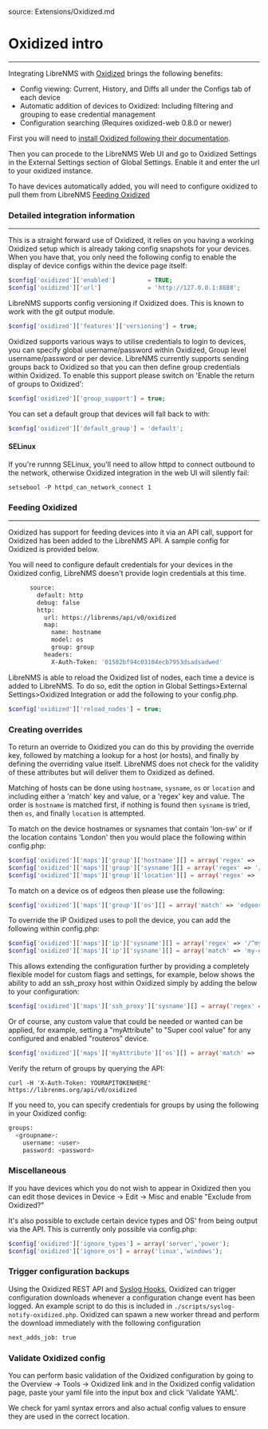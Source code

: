 source: Extensions/Oxidized.md

# Oxidized intro
---
Integrating LibreNMS with [Oxidized](https://github.com/ytti/oxidized-web) brings the following benefits:

  - Config viewing: Current, History, and Diffs all under the Configs tab of each device
  - Automatic addition of devices to Oxidized: Including filtering and grouping to ease credential management
  - Configuration searching (Requires oxidized-web 0.8.0 or newer)

First you will need to [install Oxidized following their documentation](https://github.com/ytti/oxidized#installation).

Then you can procede to the LibreNMS Web UI and go to Oxidized Settings in the External Settings section of Global Settings. Enable it and enter the url to your oxidized instance.

To have devices automatically added, you will need to configure oxidized to pull them from LibreNMS [Feeding Oxidized](#feeding-oxidized)

### Detailed integration information
---

This is a straight forward use of Oxidized, it relies on you having a working Oxidized setup which is already taking config snapshots for your devices.
When you have that, you only need the following config to enable the display of device configs within the device page itself:

```php
$config['oxidized']['enabled']         = TRUE;
$config['oxidized']['url']             = 'http://127.0.0.1:8888';
```

LibreNMS supports config versioning if Oxidized does.  This is known to work with the git output module.
```php
$config['oxidized']['features']['versioning'] = true;
```

Oxidized supports various ways to utilise credentials to login to devices, you can specify global username/password within Oxidized, Group level username/password or per device.
LibreNMS currently supports sending groups back to Oxidized so that you can then define group credentials within Oxidized. To enable this support please switch on 'Enable the return of groups to Oxidized':

```php
$config['oxidized']['group_support'] = true;
```

You can set a default group that devices will fall back to with:

```php
$config['oxidized']['default_group'] = 'default';
```

#### SELinux
If you're runnng SELinux, you'll need to allow httpd to connect outbound to the network, otherwise Oxidized integration in the web UI will silently fail:

```
setsebool -P httpd_can_network_connect 1
```

### Feeding Oxidized
----

Oxidized has support for feeding devices into it via an API call, support for Oxidized has been added to the LibreNMS API. A sample config for Oxidized is provided below.

You will need to configure default credentials for your devices in the Oxidized config, LibreNMS doesn't provide login credentials at this time.

```bash
      source:
        default: http
        debug: false
        http:
          url: https://librenms/api/v0/oxidized
          map:
            name: hostname
            model: os
            group: group
          headers:
            X-Auth-Token: '01582bf94c03104ecb7953dsadsadwed'
```

LibreNMS is able to reload the Oxidized list of nodes, each time a device is added to LibreNMS.
To do so, edit the option in Global Settings>External Settings>Oxidized Integration or add the following to your config.php.

```php
$config['oxidized']['reload_nodes'] = true;

```
### Creating overrides

To return an override to Oxidized you can do this by providing the override key, followed by matching a lookup for a host (or hosts), and finally by defining the overriding value itself. LibreNMS does not check for the validity of these attributes but will deliver them to Oxidized as defined.

Matching of hosts can be done using `hostname`, `sysname`, `os` or `location` and including either a 'match' key and value, or a 'regex' key and value. The order is `hostname` is matched first, if nothing is found then `sysname` is tried, then `os`, and finally `location` is attempted.

To match on the device hostnames or sysnames that contain 'lon-sw' or if the location contains 'London' then you would place the following within config.php:

```php
$config['oxidized']['maps']['group']['hostname'][] = array('regex' => '/^lon-sw/', 'group' => 'london-switches');
$config['oxidized']['maps']['group']['sysname'][] = array('regex' => '/^lon-sw/', 'group' => 'london-switches');
$config['oxidized']['maps']['group']['location'][] = array('regex' => '/london/', 'group' => 'london-switches');
```

To match on a device os of edgeos then please use the following:

```php
$config['oxidized']['maps']['group']['os'][] = array('match' => 'edgeos', 'group' => 'wireless');
```

To override the IP Oxidized uses to poll the device, you can add the following within config.php:

```php
$config['oxidized']['maps']['ip']['sysname'][] = array('regex' => '/^my.node/', 'ip' => '192.168.1.10');
$config['oxidized']['maps']['ip']['sysname'][] = array('match' => 'my-other.node', 'ip' => '192.168.1.20');
```

This allows extending the configuration further by providing a completely flexible model for custom flags and settings, for example, below shows the ability to add an ssh_proxy host within Oxidized simply by adding the below to your configuration:

```php
$config['oxidized']['maps']['ssh_proxy']['sysname'][] = array('regex' => '/^my.node/', 'ssh_proxy' => 'my-ssh-gateway.node');
```

Or of course, any custom value that could be needed or wanted can be applied, for example, setting a "myAttribute" to "Super cool value" for any configured and enabled "routeros" device.

```php
$config['oxidized']['maps']['myAttribute']['os'][] = array('match' => 'routeros', 'myAttribute' => 'Super cool value');
```

Verify the return of groups by querying the API:

```
curl -H 'X-Auth-Token: YOURAPITOKENHERE' https://librenms.org/api/v0/oxidized				
```

If you need to, you can specify credentials for groups by using the following in your Oxidized config:

```bash
groups:
  <groupname>:
    username: <user>
    password: <password>
```

### Miscellaneous

If you have devices which you do not wish to appear in Oxidized then you can edit those devices in Device -> Edit -> Misc and enable "Exclude from Oxidized?"

It's also possible to exclude certain device types and OS' from being output via the API. This is currently only possible via config.php:

```php
$config['oxidized']['ignore_types'] = array('server','power');
$config['oxidized']['ignore_os'] = array('linux','windows');
```

### Trigger configuration backups

Using the Oxidized REST API and [Syslog Hooks](/Extensions/Syslog/#external-hooks), Oxidized can trigger configuration downloads whenever a configuration change event has been logged. An example script to do this is included in `./scripts/syslog-notify-oxidized.php`. Oxidized can spawn a new worker thread and perform the download immediately with the following configuration

```bash
next_adds_job: true
```

### Validate Oxidized config

You can perform basic validation of the Oxidized configuration by going to the Overview -> Tools -> Oxidized link and in the Oxidized config validation page, paste your 
 yaml file into the input box and click 'Validate YAML'.
 
We check for yaml syntax errors and also actual config values to ensure they are used in the correct location.
